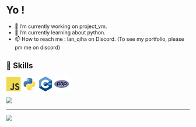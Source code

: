 <h1> Yo ! </h1>

- 🔭 I’m currently working on project_vm.
- 🌱 I’m currently learning about python.
- 📫 How to reach me : lan_qiha on Discord. (To see my portfolio, please pm me on discord)

## 🔧 Skills
<p align="left"> <img src="https://raw.githubusercontent.com/devicons/devicon/master/icons/javascript/javascript-original.svg" alt="javascript" width="40" height="40"/> <img src="https://raw.githubusercontent.com/devicons/devicon/master/icons/python/python-original.svg" alt="python" width="40" height="40"/> <img src="https://raw.githubusercontent.com/devicons/devicon/master/icons/cplusplus/cplusplus-original.svg" alt="cplusplus" width="40" height="40"/> <img src="https://raw.githubusercontent.com/devicons/devicon/master/icons/php/php-original.svg" alt="php" width="40" height="40"/> </p>

![](https://github-readme-stats.vercel.app/api/top-langs/?username=LanQiha&theme=dark&hide_border=true&include_all_commits=false&count_private=false&layout=compact)

---
[![](https://visitcount.itsvg.in/api?id=lanqiha&icon=0&color=0)](https://visitcount.itsvg.in)
